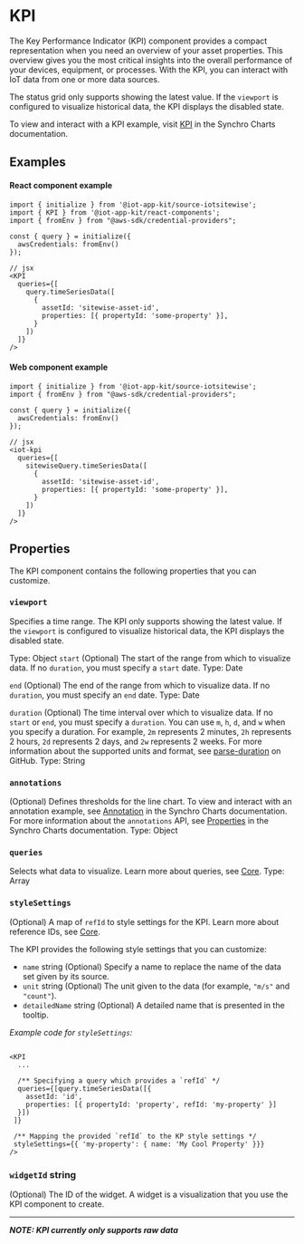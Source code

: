 # KPI

The Key Performance Indicator (KPI) component provides a compact representation when you need an overview of your asset properties. This overview gives you the most critical insights into the overall performance of your devices, equipment, or processes. With the KPI, you can interact with IoT data from one or more data sources.

The status grid only supports showing the latest value. If the `viewport` is configured to visualize historical data, the KPI displays the disabled state.

To view and interact with a KPI example, visit [KPI](https://synchrocharts.com/#/Components/KPI) in the Synchro Charts documentation.

## Examples

#### React component example

```
import { initialize } from '@iot-app-kit/source-iotsitewise';
import { KPI } from '@iot-app-kit/react-components';
import { fromEnv } from "@aws-sdk/credential-providers";

const { query } = initialize({
  awsCredentials: fromEnv()
});

// jsx
<KPI
  queries={[
    query.timeSeriesData([
      { 
        assetId: 'sitewise-asset-id', 
        properties: [{ propertyId: 'some-property' }],
      }
    ])
  ]}
/>
```

#### Web component example

```
import { initialize } from '@iot-app-kit/source-iotsitewise';
import { fromEnv } from "@aws-sdk/credential-providers";

const { query } = initialize({
  awsCredentials: fromEnv()
});

// jsx
<iot-kpi
  queries={[
    sitewiseQuery.timeSeriesData([
      { 
        assetId: 'sitewise-asset-id', 
        properties: [{ propertyId: 'some-property' }],
      }
    ])
  ]}
/>
```

## Properties

The KPI component contains the following properties that you can customize. 

### `viewport` 

Specifies a time range. The KPI only supports showing the latest value. If the `viewport` is configured to visualize historical data, the KPI displays the disabled state. 

Type: Object 
`start` 
(Optional) The start of the range from which to visualize data. If no `duration`, you must specify a `start` date.
Type: Date

`end`
(Optional) The end of the range from which to visualize data. If no `duration`, you must specify an `end` date. 
Type: Date

`duration`
(Optional) The time interval over which to visualize data. If no `start` or `end`, you must specify a `duration`. You can use `m`, `h`, `d`, and `w` when you specify a duration. For example, `2m` represents 2 minutes, `2h` represents 2 hours, `2d` represents 2 days, and `2w` represents 2 weeks. For more information about the supported units and format, see [parse-duration](https://github.com/jkroso/parse-duration) on GitHub.
Type: String

### `annotations` 

(Optional) Defines thresholds for the line chart. To view and interact with an annotation example, see [Annotation](https://synchrocharts.com/#/Features/Annotation) in the Synchro Charts documentation. For more information about the `annotations` API, see [Properties](https://synchrocharts.com/#/API/Properties) in the Synchro Charts documentation. 
Type: Object

### `queries`

Selects what data to visualize. Learn more about queries, see [Core](https://github.com/awslabs/iot-app-kit/tree/main/docs/Core.md). 
Type: Array 

### `styleSettings`

(Optional) A map of `refId` to style settings for the KPI. Learn more about reference IDs, see [Core](https://github.com/awslabs/iot-app-kit/tree/main/docs/Core.md). 

The KPI provides the following style settings that you can customize:

* `name` string
    (Optional) Specify a name to replace the name of the data set given by its source.  
* `unit` string
    (Optional) The unit given to the data (for example, `"m/s"` and `"count"`).
* `detailedName` string
    (Optional) A detailed name that is presented in the tooltip. 
    

*Example code for `styleSettings`:*

```

<KPI
  ...

  /** Specifying a query which provides a `refId` */
  queries={[query.timeSeriesData([{ 
    assetId: 'id', 
    properties: [{ propertyId: 'property', refId: 'my-property' }]
  }])
 ]}
 
 /** Mapping the provided `refId` to the KP style settings */
 styleSettings={{ 'my-property': { name: 'My Cool Property' }}}
/>

```

### `widgetId`  string

(Optional) The ID of the widget. A widget is a visualization that you use the KPI component to create.

-----

***NOTE: KPI currently only supports raw data***
